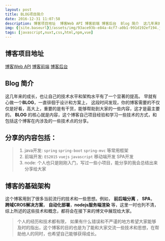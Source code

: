 ```yaml
---
layout: post
title: BLOG项目简介
date: 2016-12-31 11:07:58
description: 博客项目地址  博客Web API 博客前端 博客后台  Blog 简介  这几年来的成长，也让自己的技术水平和架构水平有了一个显著的提高。 早就有心做一个BLOG，一直徘徊于设计和方案上， 这段时间发现，你的博客需要的不仅仅是好看，高大上，重要的是有干货，能够帮助到大家的一些内容，这才是最主要的。 BLOG 的核心就是内容，这个博客自己项目经验和学习一些技术的方式，和包括这个博客在内涉及的一些技术点的分享。  分享的内容包括：  java开发: spring spring-boot spring-mvc 等常用框架 前端开发: ES2015 vuejs javascript 移动端开发 SP
img: {{site.baseurl}}/assets/img/93ace93b-e84a-4cf7-a0b1-991d192ef194.jpg
tags: [javascript,nuxt,css,html,npm,vue]
---
```


## 博客项目地址
[博客Web API](https://github.com/k55k32/cms-admin-end)
[博客前端](https://github.com/k55k32/cms-front)
[博客后台](https://github.com/k55k32/cms-admin-front)

## Blog 简介
这几年来的成长，也让自己的技术水平和架构水平有了一个显著的提高。
早就有心做一个**BLOG**，一直徘徊于设计和方案上， 这段时间发现，你的博客需要的不仅仅是好看，高大上，重要的是有干货，能够帮助到大家的一些内容，这才是最主要的。
**BLOG** 的核心就是内容，这个博客自己项目经验和学习一些技术的方式，和包括这个博客在内涉及的一些技术点的分享。
## 分享的内容包括：
> 1. java开发:  `spring` `spring-boot` `spring-mvc` 等常用框架
> 2. 前端开发: `ES2015` `vuejs` `javascript` 移动端开发  SPA开发
> 3. node: 个人也只是刚刚入门，写过一些小项目，能分享的我会总结出来分享给大家

## 博客的基础架构
这个博客用到了很多当前流行的技术和一些思想。例如， **前后端分离** ， **SPA**， **跨域CROS解决方案**， **自动化部署**，**nodejs服务端渲染** 等，这里一时也列不清，综上所述的这些技术和概念，都将会在接下来的博文中展现给大家。
> 个人的经历和技术都有限， 如果有什么错误和不严谨的地方希望大家能够及时的指出，这个博客的目的也是为了能和大家交流一些技术和思想，在帮助他人的同时，也希望自己能够获得成长。
